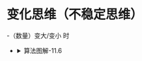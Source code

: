 
# 变化思维（不稳定思维）
  -（数量）变大/变小 时
  - <details>
    <summary>算法图解-11.6</summary>
    
    - 每当有人发布链接时，你都要检查它以前是否发布过，因为之前未发布过的故事更有价值
    - Google可能有一个庞大的散列表，其中的键是已搜集的网页，值为bool类型
    - 面临海量数据时，占用大量的存储空间问题 --> 布隆过滤器
     
  </details>
